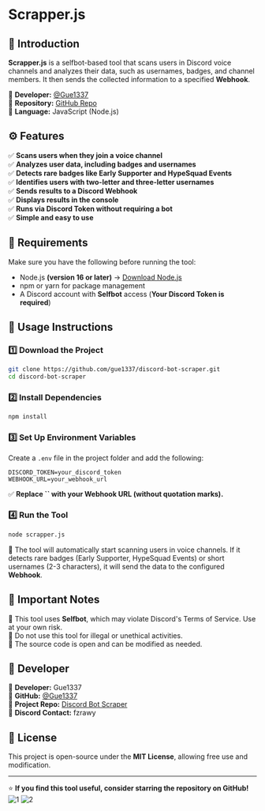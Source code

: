 # Scrapper.js

## 📌 Introduction

**Scrapper.js** is a selfbot-based tool that scans users in Discord voice channels and analyzes their data, such as usernames, badges, and channel members. It then sends the collected information to a specified **Webhook**.

🔹 **Developer:** [@Gue1337](https://github.com/gue1337)\
🔹 **Repository:** [GitHub Repo](https://github.com/gue1337)\
🔹 **Language:** JavaScript (Node.js)

## ⚙️ Features

✅ **Scans users when they join a voice channel**\
✅ **Analyzes user data, including badges and usernames**\
✅ **Detects rare badges like Early Supporter and HypeSquad Events**\
✅ **Identifies users with two-letter and three-letter usernames**\
✅ **Sends results to a Discord Webhook**\
✅ **Displays results in the console**\
✅ **Runs via Discord Token without requiring a bot**\
✅ **Simple and easy to use**

## 🔧 Requirements

Make sure you have the following before running the tool:

- Node.js **(version 16 or later)** → [Download Node.js](https://nodejs.org/)
- npm or yarn for package management
- A Discord account with **Selfbot** access (**Your Discord Token is required**)

## 🚀 Usage Instructions

### 1️⃣ **Download the Project**

```bash
git clone https://github.com/gue1337/discord-bot-scraper.git
cd discord-bot-scraper
```

### 2️⃣ **Install Dependencies**

```bash
npm install
```

### 3️⃣ **Set Up Environment Variables**

Create a `.env` file in the project folder and add the following:

```
DISCORD_TOKEN=your_discord_token
WEBHOOK_URL=your_webhook_url
```

✅ **Replace **``** with your Webhook URL (without quotation marks).**

### 4️⃣ **Run the Tool**

```bash
node scrapper.js
```

🔹 The tool will automatically start scanning users in voice channels. If it detects rare badges (Early Supporter, HypeSquad Events) or short usernames (2-3 characters), it will send the data to the configured **Webhook**.

## 📜 Important Notes

🔹 This tool uses **Selfbot**, which may violate Discord's Terms of Service. Use at your own risk.\
🔹 Do not use this tool for illegal or unethical activities.\
🔹 The source code is open and can be modified as needed.

## 👤 Developer

🔹 **Developer:** Gue1337\
🔹 **GitHub:** [@Gue1337](https://github.com/gue1337)\
🔹 **Project Repo:** [Discord Bot Scraper](https://github.com/gue1337/discord-bot-scraper)\
🔹 **Discord Contact:** fzrawy

## 📝 License

This project is open-source under the **MIT License**, allowing free use and modification.

---

⭐ **If you find this tool useful, consider starring the repository on GitHub!**
![1](images/image.png)
![2](images/image2.png)

